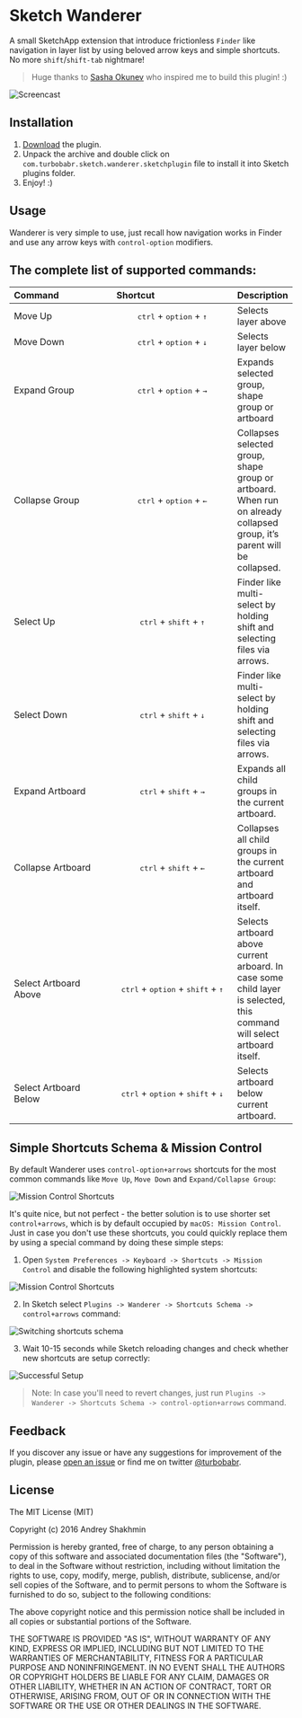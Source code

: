 # Sketch Wanderer

A small SketchApp extension that introduce frictionless `Finder` like navigation in layer list by using beloved arrow keys and simple shortcuts. No more `shift`/`shift-tab` nightmare! 

> Huge thanks to [Sasha Okunev](https://twitter.com/okunev) who inspired me to build this plugin! :)

![Screencast](https://github.com/turbobabr/sketch-wanderer/blob/master/docs/intro-screencast.gif?raw=true)



## Installation

1. [Download](https://github.com/turbobabr/sketch-wanderer/raw/master/releases/sketch-wanderer-0.1.0.zip) the plugin.
2. Unpack the archive and double click on `com.turbobabr.sketch.wanderer.sketchplugin` file to install it into Sketch plugins folder.
3. Enjoy! :)



## Usage

Wanderer is very simple to use, just recall how navigation works in Finder and use any arrow keys with `control-option` modifiers.


## The complete list of supported commands:

<table>
<thead>
<tr>
<th style="text-align:left">Command</th>
<th style="text-align:left">Shortcut</th>
<th style="text-align:left">Description</th>
</tr>
</thead>
<tbody>
<tr>
<td style="text-align:left" width="200">Move Up</td>
<td style="text-align:center" width="250"><kbd>ctrl</kbd> + <kbd>option</kbd> + <kbd>↑</kbd></td>
<td style="text-align:left">Selects layer above</td>
</tr>
<tr>
<td style="text-align:left">Move Down</td>
<td style="text-align:center"><kbd>ctrl</kbd> + <kbd>option</kbd> + <kbd>↓</kbd></td>
<td style="text-align:left">Selects layer below</td>
</tr>
<tr>
<td style="text-align:left">Expand Group</td>
<td style="text-align:center"><kbd>ctrl</kbd> + <kbd>option</kbd> + <kbd>→</kbd></td>
<td style="text-align:left">Expands selected group, shape group or artboard</td>
</tr>
<tr>
<td style="text-align:left">Collapse Group</td>
<td style="text-align:center"><kbd>ctrl</kbd> + <kbd>option</kbd> + <kbd>←</kbd></td>
<td style="text-align:left">Collapses selected group, shape group or artboard. When run on already collapsed group, it’s parent will be collapsed.</td>
</tr>
<tr>
<td style="text-align:left">Select Up</td>
<td style="text-align:center"><kbd>ctrl</kbd> + <kbd>shift</kbd> + <kbd>↑</kbd></td>
<td style="text-align:left">Finder like multi-select by holding shift and selecting files via arrows.</td>
</tr>
<tr>
<td style="text-align:left">Select Down</td>
<td style="text-align:center"><kbd>ctrl</kbd> + <kbd>shift</kbd> + <kbd>↓</kbd></td>
<td style="text-align:left">Finder like multi-select by holding shift and selecting files via arrows.</td>
</tr>
<tr>
<td style="text-align:left">Expand Artboard</td>
<td style="text-align:center"><kbd>ctrl</kbd> + <kbd>shift</kbd> + <kbd>→</kbd></td>
<td style="text-align:left">Expands all child groups in the current artboard.</td>
</tr>
<tr>
<td style="text-align:left">Collapse Artboard</td>
<td style="text-align:center"><kbd>ctrl</kbd> + <kbd>shift</kbd> + <kbd>←</kbd></td>
<td style="text-align:left">Collapses all child groups in the current artboard and artboard itself.</td>
</tr>
<tr>
<td style="text-align:left">Select Artboard Above</td>
<td style="text-align:center"><kbd>ctrl</kbd> + <kbd>option</kbd> + <kbd>shift</kbd> + <kbd>↑</kbd></td>
<td style="text-align:left">Selects artboard above current arboard. In case some child layer is selected, this command will select artboard itself.</td>
</tr>
<tr>
<td style="text-align:left">Select Artboard Below</td>
<td style="text-align:center"><kbd>ctrl</kbd> + <kbd>option</kbd> + <kbd>shift</kbd> + <kbd>↓</kbd></td>
<td style="text-align:left">Selects artboard below current artboard.</td>
</tr>
</tbody>
</table>



## Simple Shortcuts Schema & Mission Control

By default Wanderer uses `control-option+arrows` shortcuts for the most common commands like `Move Up`, `Move Down` and `Expand/Collapse Group`: 

![Mission Control Shortcuts](https://github.com/turbobabr/sketch-wanderer/blob/master/docs/replacible-shortcuts.png?raw=true)

It's quite nice, but not perfect - the better solution is to use shorter set `control+arrows`, which is by default occupied by `macOS: Mission Control`. Just in case you don't use these shortcuts, you could quickly replace them by using a special command by doing these simple steps:

1) Open `System Preferences -> Keyboard -> Shortcuts -> Mission Control` and disable the following highlighted system shortcuts:

![Mission Control Shortcuts](https://github.com/turbobabr/sketch-wanderer/blob/master/docs/mission-control-shortcuts.png?raw=true)

2) In Sketch select `Plugins -> Wanderer -> Shortcuts Schema -> control+arrows` command:

![Switching shortcuts schema](https://github.com/turbobabr/sketch-wanderer/blob/master/docs/switching-shortcuts-schema.png?raw=true)

3) Wait 10-15 seconds while Sketch reloading changes and check whether new shortcuts are setup correctly:

![Successful Setup](https://github.com/turbobabr/sketch-wanderer/blob/master/docs/control-arrows-shortcuts.png?raw=true)

> Note: In case you'll need to revert changes, just run `Plugins -> Wanderer -> Shortcuts Schema -> control-option+arrows` command.
 
 

## Feedback

If you discover any issue or have any suggestions for improvement of the plugin, please [open an issue](https://github.com/turbobabr/sketch-wanderer/issues) or find me on twitter [@turbobabr](http://twitter.com/turbobabr).



## License

The MIT License (MIT)

Copyright (c) 2016 Andrey Shakhmin

Permission is hereby granted, free of charge, to any person obtaining a copy of this software and associated documentation files (the "Software"), to deal in the Software without restriction, including without limitation the rights to use, copy, modify, merge, publish, distribute, sublicense, and/or sell copies of the Software, and to permit persons to whom the Software is furnished to do so, subject to the following conditions:

The above copyright notice and this permission notice shall be included in all copies or substantial portions of the Software.

THE SOFTWARE IS PROVIDED "AS IS", WITHOUT WARRANTY OF ANY KIND, EXPRESS OR IMPLIED, INCLUDING BUT NOT LIMITED TO THE WARRANTIES OF MERCHANTABILITY, FITNESS FOR A PARTICULAR PURPOSE AND NONINFRINGEMENT. IN NO EVENT SHALL THE AUTHORS OR COPYRIGHT HOLDERS BE LIABLE FOR ANY CLAIM, DAMAGES OR OTHER LIABILITY, WHETHER IN AN ACTION OF CONTRACT, TORT OR OTHERWISE, ARISING FROM, OUT OF OR IN CONNECTION WITH THE SOFTWARE OR THE USE OR OTHER DEALINGS IN THE SOFTWARE.